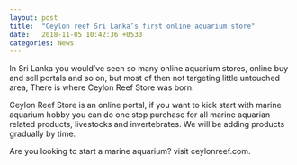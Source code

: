 ```yaml
---
layout: post
title:  "Ceylon reef Sri Lanka’s first online aquarium store"
date:   2018-11-05 10:42:36 +0530
categories: News
---
```


In Sri Lanka you would’ve seen so many online aquarium stores, online buy and sell portals and so on, but most of then not targeting little untouched area, There is where Ceylon Reef Store was born.

Ceylon Reef Store is an online portal, if you want to kick start with marine aquarium hobby you can do one stop purchase for all marine aquarian related products, livestocks and invertebrates. We will be adding products gradually by time.

Are you looking to start a marine aquarium? visit ceylonreef.com.